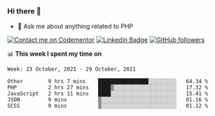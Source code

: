 ### Hi there 👋

<!--
**mustafaculban/mustafaculban** is a ✨ _special_ ✨ repository because its `README.md` (this file) appears on your GitHub profile.

Here are some ideas to get you started:

- 🌱 I’m currently learning ...
- 👯 I’m looking to collaborate on ...
- 🤔 I’m looking for help with ...
- 📫 How to reach me: ...
- 😄 Pronouns: ...
- ⚡ Fun fact: ...

-->
- 💬 Ask me about anything related to PHP

[![Contact me on Codementor](https://www.codementor.io/m-badges/karamusluk/book-session.svg)](https://www.codementor.io/@karamusluk?refer=badge)
[![Linkedin Badge](https://img.shields.io/badge/-Mustafa%20Culban-blue?style=social&logo=Linkedin&logoColor=blue&link=https://www.linkedin.com/in/mustafaculban/)](https://www.linkedin.com/in/mustafaculban/) 
[![GitHub followers](https://img.shields.io/github/followers/karamusluk?label=Follow&style=social)](https://github.com/karamusluk/?tab=follow)


📊 **This week I spent my time on**
<!--START_SECTION:waka-->
```text
Week: 23 October, 2021 - 29 October, 2021

Other        9 hrs 7 mins    ████████████████░░░░░░░░░   64.34 % 
PHP          2 hrs 27 mins   ████▒░░░░░░░░░░░░░░░░░░░░   17.32 % 
JavaScript   2 hrs 11 mins   ████░░░░░░░░░░░░░░░░░░░░░   15.41 % 
JSON         9 mins          ▒░░░░░░░░░░░░░░░░░░░░░░░░   01.16 % 
SCSS         9 mins          ▒░░░░░░░░░░░░░░░░░░░░░░░░   01.12 % 
```
<!--END_SECTION:waka-->

